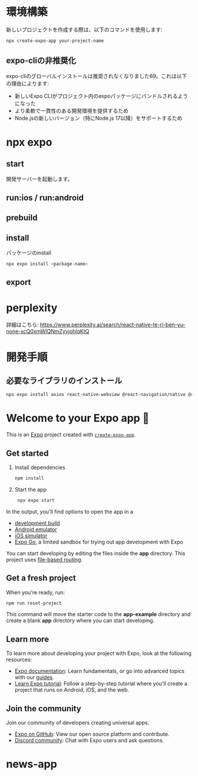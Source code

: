 # 環境構築

新しいプロジェクトを作成する際は、以下のコマンドを使用します:

```bash
npx create-expo-app your-project-name
```

## expo-cliの非推奨化
expo-cliのグローバルインストールは推奨されなくなりました69。これは以下の理由によります:
- 新しいExpo CLIがプロジェクト内のexpoパッケージにバンドルされるようになった
- より柔軟で一貫性のある開発環境を提供するため
- Node.jsの新しいバージョン（特にNode.js 17以降）をサポートするため

# npx expo <command>

## start
開発サーバーを起動します。

## run:ios / run:android

## prebuild

## install

パッケージのinstall
```bash
npx expo install <package-name>
```

## export

# perplexity
詳細はこちら: 
https://www.perplexity.ai/search/react-native-te-ri-ben-yu-none-xcQ0xmWlQNmZyvjohlqKtQ


# 開発手順

## 必要なライブラリのインストール
```bash
npx expo install axios react-native-webview @react-navigation/native @react-navigation/stack
```


# Welcome to your Expo app 👋

This is an [Expo](https://expo.dev) project created with [`create-expo-app`](https://www.npmjs.com/package/create-expo-app).

## Get started

1. Install dependencies

   ```bash
   npm install
   ```

2. Start the app

   ```bash
    npx expo start
   ```

In the output, you'll find options to open the app in a

- [development build](https://docs.expo.dev/develop/development-builds/introduction/)
- [Android emulator](https://docs.expo.dev/workflow/android-studio-emulator/)
- [iOS simulator](https://docs.expo.dev/workflow/ios-simulator/)
- [Expo Go](https://expo.dev/go), a limited sandbox for trying out app development with Expo

You can start developing by editing the files inside the **app** directory. This project uses [file-based routing](https://docs.expo.dev/router/introduction).

## Get a fresh project

When you're ready, run:

```bash
npm run reset-project
```

This command will move the starter code to the **app-example** directory and create a blank **app** directory where you can start developing.

## Learn more

To learn more about developing your project with Expo, look at the following resources:

- [Expo documentation](https://docs.expo.dev/): Learn fundamentals, or go into advanced topics with our [guides](https://docs.expo.dev/guides).
- [Learn Expo tutorial](https://docs.expo.dev/tutorial/introduction/): Follow a step-by-step tutorial where you'll create a project that runs on Android, iOS, and the web.

## Join the community

Join our community of developers creating universal apps.

- [Expo on GitHub](https://github.com/expo/expo): View our open source platform and contribute.
- [Discord community](https://chat.expo.dev): Chat with Expo users and ask questions.
# news-app
